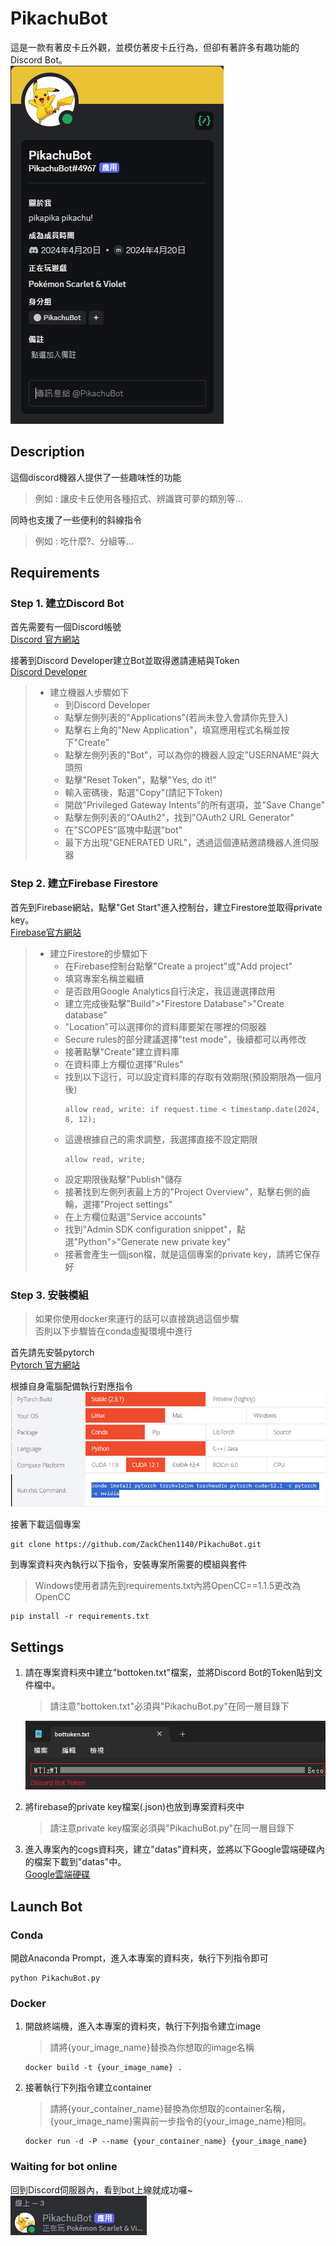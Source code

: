 # PikachuBot
這是一款有著皮卡丘外觀，並模仿著皮卡丘行為，但卻有著許多有趣功能的Discord Bot。  
![PikachuBot Profile](readmefiles/profile.png)

## Description
這個discord機器人提供了一些趣味性的功能
> 例如 : 讓皮卡丘使用各種招式、辨識寶可夢的類別等...

同時也支援了一些便利的斜線指令
> 例如 : 吃什麼?、分組等...

## Requirements
### Step 1. 建立Discord Bot
首先需要有一個Discord帳號  
[Discord 官方網站](https://discord.com/)

接著到Discord Developer建立Bot並取得邀請連結與Token  
[Discord Developer](https://discord.com/developers/docs/intro)

> * 建立機器人步驟如下
>   * 到Discord Developer
>   * 點擊左側列表的"Applications"(若尚未登入會請你先登入)
>   * 點擊右上角的"New Application"，填寫應用程式名稱並按下"Create"
>   * 點擊左側列表的"Bot"，可以為你的機器人設定"USERNAME"與大頭照
>   * 點擊"Reset Token"，點擊"Yes, do it!"
>   * 輸入密碼後，點選"Copy"(請記下Token)
>   * 開啟"Privileged Gateway Intents"的所有選項，並"Save Change"
>   * 點擊左側列表的"OAuth2"，找到"OAuth2 URL Generator"
>   * 在"SCOPES"區塊中點選"bot"
>   * 最下方出現"GENERATED URL"，透過這個連結邀請機器人進伺服器

### Step 2. 建立Firebase Firestore
首先到Firebase網站，點擊"Get Start"進入控制台，建立Firestore並取得private key。  
[Firebase官方網站](https://firebase.google.com/)

> * 建立Firestore的步驟如下
>   * 在Firebase控制台點擊"Create a project"或"Add project"
>   * 填寫專案名稱並繼續
>   * 是否啟用Google Analytics自行決定，我這邊選擇啟用
>   * 建立完成後點擊"Build">"Firestore Database">"Create database"
>   * "Location"可以選擇你的資料庫要架在哪裡的伺服器
>   * Secure rules的部分建議選擇"test mode"，後續都可以再修改
>   * 接著點擊"Create"建立資料庫
>   * 在資料庫上方欄位選擇"Rules"
>   * 找到以下這行，可以設定資料庫的存取有效期限(預設期限為一個月後)
>       ```資料庫存取有效期限設定
>       allow read, write: if request.time < timestamp.date(2024, 8, 12);
>       ```
>   * 這邊根據自己的需求調整，我選擇直接不設定期限
>       ```資料庫存取無期限設定
>       allow read, write;
>       ```
>   * 設定期限後點擊"Publish"儲存
>   * 接著找到左側列表最上方的"Project Overview"，點擊右側的齒輪，選擇"Project settings"
>   * 在上方欄位點選"Service accounts"
>   * 找到"Admin SDK configuration snippet"，點選"Python">"Generate new private key"
>   * 接著會產生一個json檔，就是這個專案的private key，請將它保存好

### Step 3. 安裝模組
> 如果你使用docker來運行的話可以直接跳過這個步驟  
> 否則以下步驟皆在conda虛擬環境中進行

首先請先安裝pytorch  
[Pytorch 官方網站](https://pytorch.org/)

根據自身電腦配備執行對應指令  
![PyTorch Installation Command](readmefiles/pytorch.png)

接著下載這個專案
```download project
git clone https://github.com/ZackChen1140/PikachuBot.git
```

到專案資料夾內執行以下指令，安裝專案所需要的模組與套件
> Windows使用者請先到requirements.txt內將OpenCC==1.1.5更改為OpenCC
```install requirements
pip install -r requirements.txt
```

## Settings
1. 請在專案資料夾中建立"bottoken.txt"檔案，並將Discord Bot的Token貼到文件檔中。  
    > 請注意"bottoken.txt"必須與"PikachuBot.py"在同一層目錄下

    ![bottokentxt](readmefiles/bottoken.png)

2. 將firebase的private key檔案(.json)也放到專案資料夾中
    > 請注意private key檔案必須與"PikachuBot.py"在同一層目錄下

3. 進入專案內的cogs資料夾，建立"datas"資料夾，並將以下Google雲端硬碟內的檔案下載到"datas"中。  
[Google雲端硬碟](https://drive.google.com/drive/folders/1Clg6uSpv8Y1anP_TN_G6X5Q8_Ca4nTtr?usp=drive_link)

## Launch Bot
### Conda
開啟Anaconda Prompt，進入本專案的資料夾，執行下列指令即可
```run bot
python PikachuBot.py
```

### Docker
1. 開啟終端機，進入本專案的資料夾，執行下列指令建立image
    > 請將{your_image_name}替換為你想取的image名稱
    ```build image
    docker build -t {your_image_name} .
    ```
2. 接著執行下列指令建立container
    > 請將{your_container_name}替換為你想取的container名稱，{your_image_name}需與前一步指令的{your_image_name}相同。
    ```run container
    docker run -d -P --name {your_container_name} {your_image_name}
    ```

### Waiting for bot online
回到Discord伺服器內，看到bot上線就成功囉~  
![Bot Online](readmefiles/botonline.png)